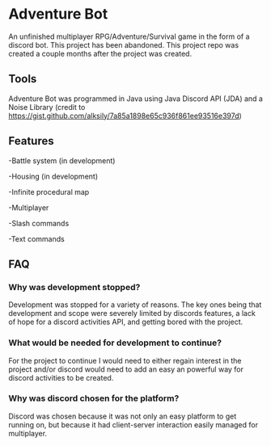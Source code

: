 # Adventure Bot
An unfinished multiplayer RPG/Adventure/Survival game in the form of a discord bot. This project has been abandoned. This project repo was created a couple months after the project was created.

## Tools
Adventure Bot was programmed in Java using Java Discord API (JDA) and a Noise Library (credit to https://gist.github.com/alksily/7a85a1898e65c936f861ee93516e397d)

## Features
-Battle system (in development)

-Housing (in development)

-Infinite procedural map

-Multiplayer

-Slash commands

-Text commands

## FAQ
### Why was development stopped?
Development was stopped for a variety of reasons. The key ones being that development and scope were severely limited by discords features, a lack of hope for a discord activities API, and getting bored with the project.

### What would be needed for development to continue?
For the project to continue I would need to either regain interest in the project and/or discord would need to add an easy an powerful way for discord activities to be created.

### Why was discord chosen for the platform?
Discord was chosen because it was not only an easy platform to get running on, but because it had client-server interaction easily managed for multiplayer.